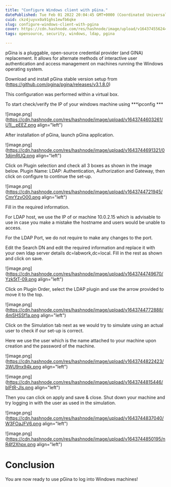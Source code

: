 ```yaml
---
title: "Configure Windows client with pGina."
datePublished: Tue Feb 01 2022 20:04:45 GMT+0000 (Coordinated Universal Time)
cuid: ckz4juyvx0a91ghs1ewfb6qke
slug: configure-windows-client-with-pgina
cover: https://cdn.hashnode.com/res/hashnode/image/upload/v1643745562441/Sh5dQa_rj.png
tags: opensource, security, windows, ldap, pgina

---
```


pGina is a pluggable, open-source credential provider (and GINA) replacement. It allows for alternate methods of interactive user authentication and access management on machines running the Windows operating system.

Download and install pGina stable version setup from (https://github.com/pgina/pgina/releases/v3.1.8.0)

This configuration was performed within a virtual box.

To start check/verify the IP of your windows machine using \*\*\*ipconfig \*\*\*

![image.png](https://cdn.hashnode.com/res/hashnode/image/upload/v1643744603261/U1l__pEEZ.png align="left")

After installation of pGina, launch pGina application.

![image.png](https://cdn.hashnode.com/res/hashnode/image/upload/v1643744691321/01djjmRUQ.png align="left")

Click on Plugin selection and check all 3 boxes as shown in the image below. Plugin Name: LDAP: Authentication, Authorization and Gateway, then click on configure to continue the set-up.

![image.png](https://cdn.hashnode.com/res/hashnode/image/upload/v1643744721945/CmrYzvO00.png align="left")

Fill in the required information.

For LDAP host, we use the IP of or machine 10.0.2.15 which is advisable to use in case you make a mistake the hostname and users would be unable to access.

For the LDAP Port, we do not require to make any changes to the port.

Edit the Search DN and edit the required information and replace it with your own ldap server details dc=labwork,dc=local. Fill in the rest as shown and click on save.

![image.png](https://cdn.hashnode.com/res/hashnode/image/upload/v1643744749670/Yzk5tT-09.png align="left")

Click on Plugin Order, select the LDAP plugin and use the arrow provided to move it to the top.

![image.png](https://cdn.hashnode.com/res/hashnode/image/upload/v1643744772888/4mSHSSf1a.png align="left")

Click on the Simulation tab next as we would try to simulate using an actual user to check if our set-up is correct.

Here we use the user which is the name attached to your machine upon creation and the password of the machine.

![image.png](https://cdn.hashnode.com/res/hashnode/image/upload/v1643744822423/3WU9nx94k.png align="left")

![image.png](https://cdn.hashnode.com/res/hashnode/image/upload/v1643744815446/blFtR-JIs.png align="left")

Then you can click on apply and save & close. Shut down your machine and try logging in with the user as used in the simulation.

![image.png](https://cdn.hashnode.com/res/hashnode/image/upload/v1643744837040/W3FOaJFV6.png align="left")

![image.png](https://cdn.hashnode.com/res/hashnode/image/upload/v1643744850195/nR4f2Xhpx.png align="left")

# Conclusion

You are now ready to use pGina to log into Windows machines!